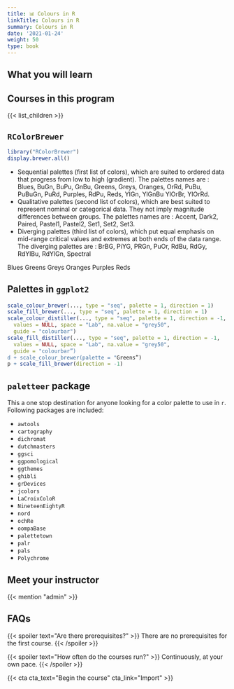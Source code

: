```yaml
---
title: 📊 Colours in R
linkTitle: Colours in R
summary: Colours in R
date: '2021-01-24'
weight: 50
type: book
---
```



## What you will learn

## Courses in this program

{{< list_children >}}



## `RColorBrewer`

```r
library("RColorBrewer")
display.brewer.all()
```
- Sequential palettes (first list of colors), which are suited to ordered data that progress from low to high (gradient). The palettes names are : Blues, BuGn, BuPu, GnBu, Greens, Greys, Oranges, OrRd, PuBu, PuBuGn, PuRd, Purples, RdPu, Reds, YlGn, YlGnBu YlOrBr, YlOrRd.
- Qualitative palettes (second list of colors), which are best suited to represent nominal or categorical data. They not imply magnitude differences between groups. The palettes names are : Accent, Dark2, Paired, Pastel1, Pastel2, Set1, Set2, Set3.
- Diverging palettes (third list of colors), which put equal emphasis on mid-range critical values and extremes at both ends of the data range. The diverging palettes are : BrBG, PiYG, PRGn, PuOr, RdBu, RdGy, RdYlBu, RdYlGn, Spectral

Blues Greens Greys Oranges Purples Reds

## Palettes in `ggplot2`

```r
scale_colour_brewer(..., type = "seq", palette = 1, direction = 1)
scale_fill_brewer(..., type = "seq", palette = 1, direction = 1)
scale_colour_distiller(..., type = "seq", palette = 1, direction = -1,
  values = NULL, space = "Lab", na.value = "grey50",
  guide = "colourbar")
scale_fill_distiller(..., type = "seq", palette = 1, direction = -1,
  values = NULL, space = "Lab", na.value = "grey50",
  guide = "colourbar”)
d + scale_colour_brewer(palette = "Greens”)
p + scale_fill_brewer(direction = -1)
```

## `paletteer` package

This a one stop destination for anyone looking for a color palette to use in `r`.
Following packages are included:
 - `awtools`
 - `cartography`
 - `dichromat`
 - `dutchmasters`
 - `ggsci`
 - `ggpomological`
 - `ggthemes`
 - `ghibli`
 - `grDevices`
 - `jcolors`
 - `LaCroixColoR`
 - `NineteenEightyR`
 - `nord`
 - `ochRe`
 - `oompaBase`
 - `palettetown`
 - `palr`
 - `pals`
 - `Polychrome`





## Meet your instructor

{{< mention "admin" >}}

## FAQs

{{< spoiler text="Are there prerequisites?" >}}
There are no prerequisites for the first course.
{{< /spoiler >}}

{{< spoiler text="How often do the courses run?" >}}
Continuously, at your own pace.
{{< /spoiler >}}

{{< cta cta_text="Begin the course" cta_link="Import" >}}


